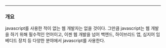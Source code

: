 
---

### 개요

javascript를 사용한 적이 없는 웹 개발자는 없을 것이다.
그만큼 javascript는 웹 개발을 하기 위해 필수적인 언어이고, 이젠 웹 개발을 넘어 백엔드, 하이브리드 앱, 심지어 임베디드 장치 등 다양한 분야에서 javascript를 사용한다. 

